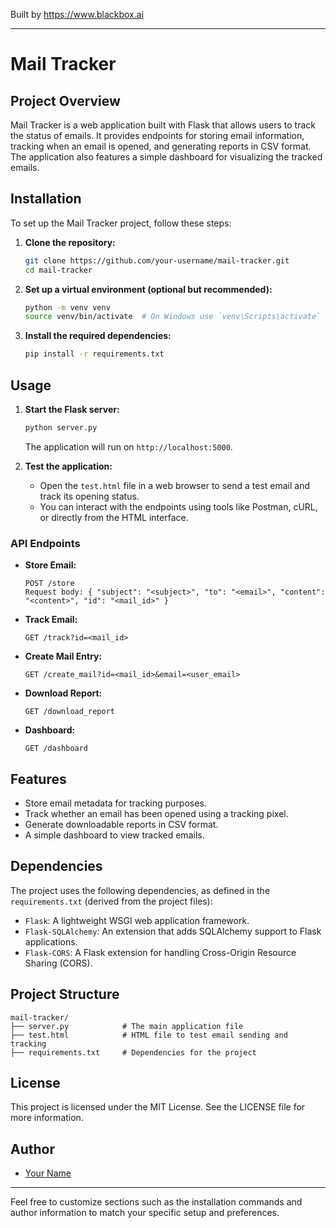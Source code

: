 
Built by https://www.blackbox.ai

---

# Mail Tracker

## Project Overview
Mail Tracker is a web application built with Flask that allows users to track the status of emails. It provides endpoints for storing email information, tracking when an email is opened, and generating reports in CSV format. The application also features a simple dashboard for visualizing the tracked emails.

## Installation
To set up the Mail Tracker project, follow these steps:

1. **Clone the repository:**
   ```bash
   git clone https://github.com/your-username/mail-tracker.git
   cd mail-tracker
   ```

2. **Set up a virtual environment (optional but recommended):**
   ```bash
   python -m venv venv
   source venv/bin/activate  # On Windows use `venv\Scripts\activate`
   ```

3. **Install the required dependencies:**
   ```bash
   pip install -r requirements.txt
   ```

## Usage
1. **Start the Flask server:**
   ```bash
   python server.py
   ```
   The application will run on `http://localhost:5000`.

2. **Test the application:**
   - Open the `test.html` file in a web browser to send a test email and track its opening status.
   - You can interact with the endpoints using tools like Postman, cURL, or directly from the HTML interface.

### API Endpoints

- **Store Email:**
  ```
  POST /store
  Request body: { "subject": "<subject>", "to": "<email>", "content": "<content>", "id": "<mail_id>" }
  ```
  
- **Track Email:**
  ```
  GET /track?id=<mail_id>
  ```

- **Create Mail Entry:**
  ```
  GET /create_mail?id=<mail_id>&email=<user_email>
  ```

- **Download Report:**
  ```
  GET /download_report
  ```

- **Dashboard:**
  ```
  GET /dashboard
  ```

## Features
- Store email metadata for tracking purposes.
- Track whether an email has been opened using a tracking pixel.
- Generate downloadable reports in CSV format.
- A simple dashboard to view tracked emails.

## Dependencies
The project uses the following dependencies, as defined in the `requirements.txt` (derived from the project files):

- `Flask`: A lightweight WSGI web application framework.
- `Flask-SQLAlchemy`: An extension that adds SQLAlchemy support to Flask applications.
- `Flask-CORS`: A Flask extension for handling Cross-Origin Resource Sharing (CORS).

## Project Structure
```
mail-tracker/
├── server.py            # The main application file
├── test.html            # HTML file to test email sending and tracking
├── requirements.txt     # Dependencies for the project
```

## License
This project is licensed under the MIT License. See the LICENSE file for more information. 

## Author
- [Your Name](https://github.com/your-username)

--- 

Feel free to customize sections such as the installation commands and author information to match your specific setup and preferences.